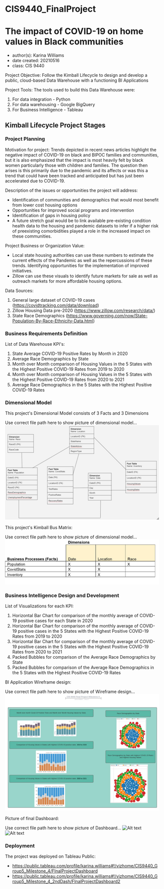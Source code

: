 # CIS9440_FinalProject
# The impact of COVID-19 on home values in Black communities 
- author(s): Karina Williams
- date created: 20210516
- class: CIS 9440

Project Objective: Follow the Kimball Lifecycle to design and develop a public, cloud-based Data Warehouse with a functioning BI Applications

Project Tools:
The tools used to build this Data Warehouse were:
1. For data integration - Python
2. For data warehousing - Google BigQuery
3. For Business Intelligence - Tableau

## Kimball Lifecycle Project Stages

### Project Planning

Motivation for project:
Trends depicted in recent news articles highlight the negative impact of COVID-19 on black and BIPOC families and communities, but it is also emphasized that the impact is most heavily felt by black women particularly those with children and families.  The question then arises is this primarily due to the pandemic and its affects or was this a trend that could have been tracked and anticipated but has just been accelerated due to COVID-19.

Description of the issues or opportunities the project will address:
- Identification of communities and demographics that would most benefit from lower cost housing options
- Opportunities for improved social programs and intervention 
- Identification of gaps in housing policy 
- A future stretch goal would be to link available pre-existing condition health data to the housing and pandemic datasets to infer if a higher risk of preexisting comorbidities played a role in the increased impact on these communities.  


Project Business or Organization Value:
- Local state housing authorities can use these numbers to estimate the current effects of the Pandemic as well as the repercussions of these trends.  Identifying opportunities for the implementation of improved initiatives. 
- Zillow can use these visuals to identify future markets for sale as well as outreach markets for more affordable housing options. 


Data Sources:
1. General large dataset of COVID-19 cases (https://covidtracking.com/data/download)
2. Zillow Housing Data pre-2020 (https://www.zillow.com/research/data/)
3. State Race Demographics (https://www.governing.com/now/State-Population-By-Race-Ethnicity-Data.html) 

### Business Requirements Definition

List of Data Warehouse KPI's:
1. State Average COVID-19 Positive Rates by Month in 2020
2. Average Race Demographics by State
3. Month over Month comparison of Housing Values in the 5 States with the Highest Positive COVID-19 Rates from 2019 to 2020
4. Month over Month comparison of Housing Values in the 5 States with the Highest Positive COVID-19 Rates from 2020 to 2021
5. Average Race Demographics in the 5 States with the Highest Positive COVID-19 Rates


### Dimensional Model

This project's Dimensional Model consists of 3 Facts and 3 Dimensions

Use correct file path here to show picture of dimensional model...
![Alt text](/img/dimensional_model.JPG)

This project's Kimball Bus Matrix:

Use correct file path here to show picture of dimensional model...
![Alt text](/img/kimball_bus_matrix.JPG)

### Business Intelligence Design and Development

List of Visualizations for each KPI:
1. Horizontal Bar Chart for comparison of the monthly average of COVID-19 positive cases for each State in 2020
2. Horizontal Bar Chart for comparison of the monthly average of COVID-19 positive cases in the 5 States with the Highest Positive COVID-19 Rates from 2019 to 2020
3. Horizontal Bar Chart for comparison of the monthly average of COVID-19 positive cases in the 5 States with the Highest Positive COVID-19 Rates from 2020 to 2021
4. Packed Bubbles for comparison of the Average Race Demographics by State
5. Packed Bubbles for comparison of the Average Race Demographics in the 5 States with the Highest Positive COVID-19 Rates

BI Application Wireframe design:

Use correct file path here to show picture of Wireframe design...
![Alt text](/img/wireframe_design.JPG)

Picture of final Dashboard:

Use correct file path here to show picture of Dashboard...
![Alt text](/img/FInal_Project_Dashboard.JPG)
![Alt text](/img/FInal_Project_Dashboard_2.JPG)

### Deployment

The project was deployed on Tableau Public: 
- https://public.tableau.com/profile/karina.williams#!/vizhome/CIS9440_Group5_Milestone_4/FInalProjectDashboard
- https://public.tableau.com/profile/karina.williams#!/vizhome/CIS9440_Group5_Milestone_4_2ndDash/FInalProjectDashboard2
